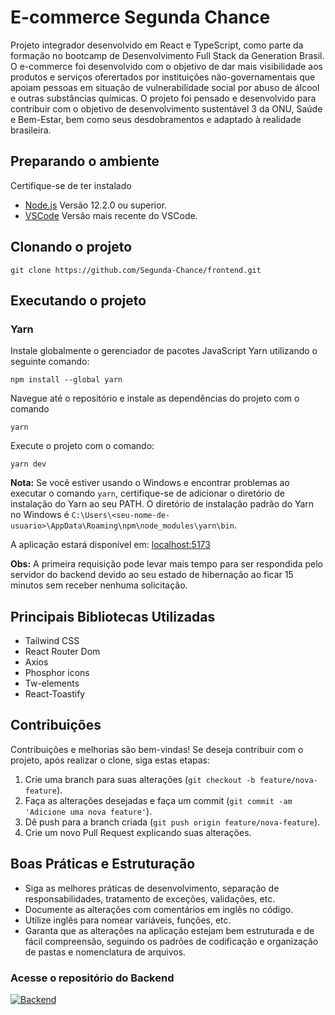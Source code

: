 # E-commerce Segunda Chance
Projeto integrador desenvolvido em React e TypeScript, como parte da formação no bootcamp de Desenvolvimento Full Stack da Generation Brasil. O e-commerce foi desenvolvido com o objetivo de dar mais visibilidade aos produtos e serviços oferertados por instituições não-governamentais que apoiam pessoas em situação de vulnerabilidade social por abuso de álcool e outras substâncias químicas. O projeto foi pensado e desenvolvido para contribuir com o objetivo de desenvolvimento sustentável 3 da ONU, Saúde e Bem-Estar, bem como seus desdobramentos e adaptado à realidade brasileira.

## Preparando o ambiente

Certifique-se de ter instalado

- [Node.js](https://nodejs.org/en/) Versão 12.2.0 ou superior.
- [VSCode](https://code.visualstudio.com/) Versão mais recente do VSCode.

## Clonando o projeto

```
git clone https://github.com/Segunda-Chance/frontend.git
```

## Executando o projeto

### Yarn

Instale globalmente o gerenciador de pacotes JavaScript Yarn utilizando o seguinte comando:

```
npm install --global yarn
```

Navegue até o repositório e instale as dependências do projeto com o comando

```
yarn
```

Execute o projeto com o comando:
```
yarn dev
```


**Nota:** Se você estiver usando o Windows e encontrar problemas ao executar o comando `yarn`, certifique-se de adicionar o diretório de instalação do Yarn ao seu PATH. O diretório de instalação padrão do Yarn no Windows é `C:\Users\<seu-nome-de-usuario>\AppData\Roaming\npm\node_modules\yarn\bin`.

A aplicação estará disponível em: [localhost:5173](http://localhost:5173)

**Obs:** A primeira requisição pode levar mais tempo para ser respondida pelo servidor do backend devido ao seu estado de hibernação ao ficar 15 minutos sem receber nenhuma solicitação.

## Principais Bibliotecas Utilizadas

- Tailwind CSS
- React Router Dom
- Axios
- Phosphor icons
- Tw-elements
- React-Toastify

## Contribuições

Contribuições e melhorias são bem-vindas! Se deseja contribuir com o projeto, após realizar o clone, siga estas etapas:

1. Crie uma branch para suas alterações (`git checkout -b feature/nova-feature`).
2. Faça as alterações desejadas e faça um commit (`git commit -am 'Adicione uma nova feature'`).
5. Dê push para a branch criada (`git push origin feature/nova-feature`).
6. Crie um novo Pull Request explicando suas alterações.

## Boas Práticas e Estruturação

- Siga as melhores práticas de desenvolvimento, separação de responsabilidades, tratamento de exceções, validações, etc.
- Documente as alterações com comentários em inglês no código.
- Utilize inglês para nomear variáveis, funções, etc.
- Garanta que as alterações na aplicação estejam bem estruturada e de fácil compreensão, seguindo os padrões de codificação e organização de pastas e nomenclatura de arquivos.

### Acesse o repositório do Backend
[![Backend](https://img.shields.io/badge/👩‍💻-Backend-42464d)](https://github.com/segunda-Chance/backend)


